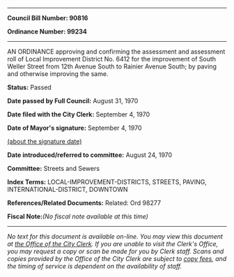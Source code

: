 

********

**Council Bill Number: 90816**
   
**Ordinance Number: 99234**
********

 AN ORDINANCE approving and confirming the assessment and assessment roll of Local Improvement District No. 6412 for the improvement of South Weller Street from 12th Avenue South to Rainier Avenue South; by paving and otherwise improving the same.

**Status:** Passed
   
**Date passed by Full Council:** August 31, 1970
   
**Date filed with the City Clerk:** September 4, 1970
   
**Date of Mayor's signature:** September 4, 1970
   
[(about the signature date)](/~public/approvaldate.htm)
   
   
   
**Date introduced/referred to committee:** August 24, 1970
   
**Committee:** Streets and Sewers
   
   
**Index Terms:** LOCAL-IMPROVEMENT-DISTRICTS, STREETS, PAVING, INTERNATIONAL-DISTRICT, DOWNTOWN

**References/Related Documents:** Related: Ord 98277

**Fiscal Note:**_(No fiscal note available at this time)_
********

_No text for this document is available on-line. You may view this document at [the Office of the City Clerk](http://www.seattle.gov/leg/clerk/contactUs.htm). If you are unable to visit the Clerk's Office, you may request a copy or scan be made for you by Clerk staff. Scans and copies provided by the Office of the City Clerk are subject to [copy fees](http://clerk.seattle.gov/~public/clerkfees.htm), and the timing of service is dependent on the availability of staff._

